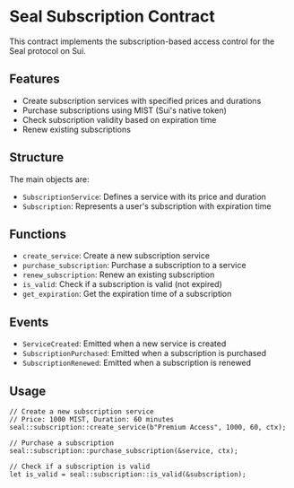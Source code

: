 # Seal Subscription Contract

This contract implements the subscription-based access control for the Seal protocol on Sui.

## Features

- Create subscription services with specified prices and durations
- Purchase subscriptions using MIST (Sui's native token)
- Check subscription validity based on expiration time
- Renew existing subscriptions

## Structure

The main objects are:
- `SubscriptionService`: Defines a service with its price and duration
- `Subscription`: Represents a user's subscription with expiration time

## Functions

- `create_service`: Create a new subscription service
- `purchase_subscription`: Purchase a subscription to a service
- `renew_subscription`: Renew an existing subscription
- `is_valid`: Check if a subscription is valid (not expired)
- `get_expiration`: Get the expiration time of a subscription

## Events

- `ServiceCreated`: Emitted when a new service is created
- `SubscriptionPurchased`: Emitted when a subscription is purchased
- `SubscriptionRenewed`: Emitted when a subscription is renewed

## Usage

```move
// Create a new subscription service
// Price: 1000 MIST, Duration: 60 minutes
seal::subscription::create_service(b"Premium Access", 1000, 60, ctx);

// Purchase a subscription
seal::subscription::purchase_subscription(&service, ctx);

// Check if a subscription is valid
let is_valid = seal::subscription::is_valid(&subscription);
```
